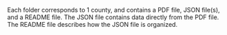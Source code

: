Each folder corresponds to 1 county, and contains a PDF file, JSON file(s), and a README file.
The JSON file contains data directly from the PDF file.
The README file describes how the JSON file is organized.

